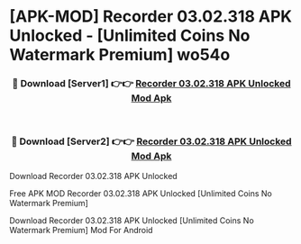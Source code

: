 # [APK-MOD] Recorder 03.02.318 APK Unlocked - [Unlimited Coins No Watermark Premium] wo54o



<div align="center">
<h3>🔴 Download [Server1] 👉👉 <a href="https://momento.my/?title=Recorder_03.02.318_APK_Unlocked">Recorder 03.02.318 APK Unlocked Mod Apk</a></h3><br>

<h3>🔴 Download [Server2] 👉👉 <a href="https://momento.my/?title=Recorder_03.02.318_APK_Unlocked">Recorder 03.02.318 APK Unlocked Mod Apk</a></h3>
</div>



Download Recorder 03.02.318 APK Unlocked 

Free APK MOD Recorder 03.02.318 APK Unlocked [Unlimited Coins No Watermark Premium]

Download Recorder 03.02.318 APK Unlocked [Unlimited Coins No Watermark Premium] Mod For Android
